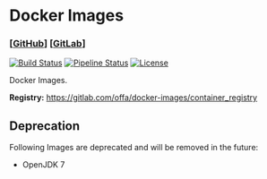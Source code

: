 # Docker Images

### [[GitHub](https://github.com/offa/docker-images)] [[GitLab](https://gitlab.com/offa/docker-images)]

[![Build Status](https://travis-ci.org/offa/docker-images.svg?branch=master)](https://travis-ci.org/offa/docker-images)
[![Pipeline Status](https://gitlab.com/offa/docker-images/badges/master/pipeline.svg)](https://gitlab.com/offa/docker-images/commits/master)
[![License](https://img.shields.io/badge/license-GPLv3-yellow.svg)](LICENSE)

Docker Images.

**Registry:** https://gitlab.com/offa/docker-images/container_registry


## Deprecation

Following Images are deprecated and will be removed in the future:

- OpenJDK 7

